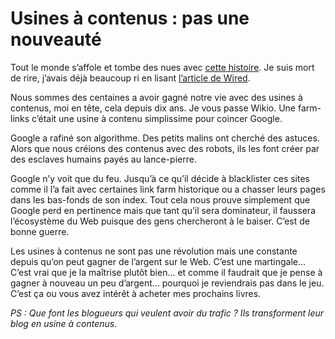 # Usines à contenus : pas une nouveauté

Tout le monde s’affole et tombe des nues avec [cette histoire](http://fr.readwriteweb.com/2009/12/14/a-la-une/usine-contenus-une-menace-les-media-les-blogs-google/). Je suis mort de rire, j’avais déjà beaucoup ri en lisant [l’article de Wired](http://www.wired.com/magazine/2009/10/ff_demandmedia/).<span id="more-12555"></span>

Nous sommes des centaines a avoir gagné notre vie avec des usines à contenus, moi en tête, cela depuis dix ans. Je vous passe Wikio. Une farm-links c’était une usine à contenu simplissime pour coincer Google.

Google a rafiné son algorithme. Des petits malins ont cherché des astuces. Alors que nous créions des contenus avec des robots, ils les font créer par des esclaves humains payés au lance-pierre.

Google n’y voit que du feu. Jusqu’à ce qu’il décide à blacklister ces sites comme il l’a fait avec certaines link farm historique ou a chasser leurs pages dans les bas-fonds de son index. Tout cela nous prouve simplement que Google perd en pertinence mais que tant qu’il sera dominateur, il faussera l’écosystème du Web puisque des gens chercheront à le baiser. C’est de bonne guerre.

Les usines à contenus ne sont pas une révolution mais une constante depuis qu’on peut gagner de l’argent sur le Web. C’est une martingale… C’est vrai que je la maîtrise plutôt bien… et comme il faudrait que je pense à gagner à nouveau un peu d’argent… pourquoi je reviendrais pas dans le jeu. C’est ça ou vous avez intérêt à acheter mes prochains livres.

*PS : Que font les blogueurs qui veulent avoir du trafic ? Ils transforment leur blog en usine à contenus.*